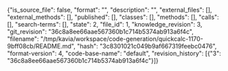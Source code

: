 {"is_source_file": false, "format": "", "description": "", "external_files": [], "external_methods": [], "published": [], "classes": [], "methods": [], "calls": [], "search-terms": [], "state": 2, "file_id": 1, "knowledge_revision": 3, "git_revision": "36c8a8ee66aae567360b1c714b5374ab913a6f4c", "filename": "/tmp/kavia/workspace/code-generation/quickcalc-1170-9bff08cb/README.md", "hash": "3c8301021c049b9af667319feebc0476", "format-version": 4, "code-base-name": "default", "revision_history": [{"3": "36c8a8ee66aae567360b1c714b5374ab913a6f4c"}]}